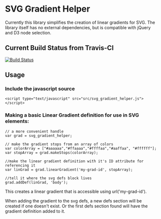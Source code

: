 # SVG Gradient Helper

Currently this library simplifies the creation of linear gradients for SVG.
The library itself has no external dependencies, but is compatible with jQuery
and D3 node selection.

## Current Build Status from Travis-CI
[![Build Status](https://travis-ci.org/forforf/svg_gradient_helper.png)](https://travis-ci.org/forforf/svg_gradient_helper)

## Usage

### Include the javascript source

`<script type="text/javascript" src="src/svg_gradient_helper.js"></script>`

### Making a basic Linear Gradient definition for use in SVG elements:

```
// a more convenient handle
var grad = svg_gradient_helper;

// make the gradient stops from an array of colors
var colorArray = ["#aaaaaa","#ffaaaa","#ffffaa","#aaffaa", "#ffffff"];
var stopArray = grad.makeStops(colorArray);

//make the linear gradient definition with it's ID attribute for referencing it
var linGrad = grad.linearGradient('my-grad-id', stopArray);

//tell it where the svg defs block lives
grad.addDef(linGrad, 'body');
```


This creates a linear gradient that is accessible using url('my-grad-id').

When adding the gradient to the svg defs, a new defs section will be created if
one doesn't exist. Or the first defs section found will have the gradient
definition added to it.





